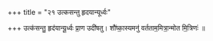 +++
title = "२१ उत्कसन्तु हृदयान्यूर्ध्वः"

+++
उत्क॑सन्तु॒ हृद॑यान्यू॒र्ध्वः प्रा॒ण उदी॑षतु। शौ॑ष्का॒स्यमनु॑ वर्तताम॒मित्रा॒न्मोत मि॒त्रिणः॑ ॥